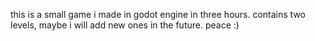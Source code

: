this is a small game i made in godot engine in three hours.
contains two levels, maybe i will add new ones in the future.
peace :)
